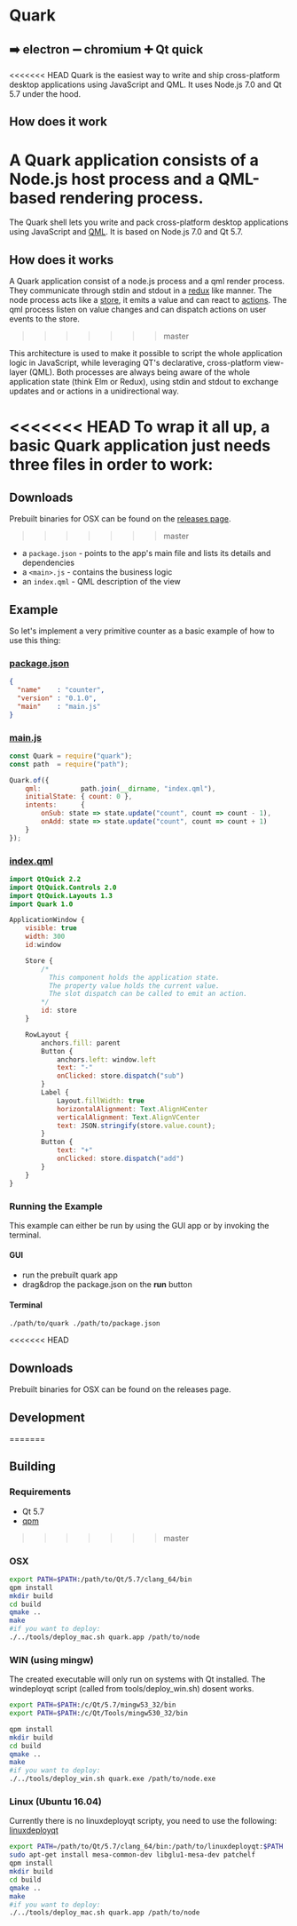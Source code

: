# Quark
## :arrow_right: electron :heavy_minus_sign: chromium :heavy_plus_sign: Qt quick
<<<<<<< HEAD
Quark is the easiest way to write and ship cross-platform desktop applications using JavaScript and QML. It uses Node.js 7.0 and Qt 5.7 under the hood.

## How does it work
A Quark application consists of a Node.js host process and a QML-based rendering process.
=======
The Quark shell lets you write and pack cross-platform desktop applications using JavaScript and [QML](https://en.wikipedia.org/wiki/QML). It is based on Node.js 7.0 and Qt 5.7.

## How does it works
A Quark application consist of a node.js process and a qml render process. They communicate through stdin and stdout in a [redux](https://github.com/reactjs/redux) like manner. The node process acts like a [store](http://redux.js.org/docs/basics/Store.html), it emits a value and can react to [actions](http://redux.js.org/docs/basics/Actions.html). The qml process listen on value changes and can dispatch actions on user events to the store.
>>>>>>> master

This architecture is used to make it possible to script the whole application logic in JavaScript, while leveraging QT's declarative, cross-platform view-layer (QML).
Both processes are always being aware of the whole application state (think Elm or Redux), using stdin and stdout to exchange updates and or actions in a unidirectional way.

<<<<<<< HEAD
To wrap it all up, a basic Quark application just needs three files in order to work:
=======
## Downloads
Prebuilt binaries for OSX can be found on the [releases page](https://github.com/freemountain/quark/releases).
>>>>>>> master

- a `package.json` - points to the app's main file and lists its details and dependencies
- a `<main>.js` - contains the business logic
- an `index.qml` - QML description of the view

## Example

So let's implement a very primitive counter as a basic example of how to use this thing:

### [package.json](https://github.com/freemountain/quark/blob/master/apps/counter/package.json)
```json
{
  "name"    : "counter",
  "version" : "0.1.0",
  "main"    : "main.js"
}
```

### [main.js](https://github.com/freemountain/quark/blob/master/apps/counter/main.js)
```js
const Quark = require("quark");
const path  = require("path");

Quark.of({
    qml:          path.join(__dirname, "index.qml"),
    initialState: { count: 0 },
    intents:      {
        onSub: state => state.update("count", count => count - 1),
        onAdd: state => state.update("count", count => count + 1)
    }
});
```

### [index.qml](https://github.com/freemountain/quark/blob/master/apps/counter/index.qml)
```qml
import QtQuick 2.2
import QtQuick.Controls 2.0
import QtQuick.Layouts 1.3
import Quark 1.0

ApplicationWindow {
    visible: true
    width: 300
    id:window

    Store {
        /*
          This component holds the application state.
          The property value holds the current value.
          The slot dispatch can be called to emit an action.
        */
        id: store
    }

    RowLayout {
        anchors.fill: parent
        Button {
            anchors.left: window.left
            text: "-"
            onClicked: store.dispatch("sub")
        }
        Label {
            Layout.fillWidth: true
            horizontalAlignment: Text.AlignHCenter
            verticalAlignment: Text.AlignVCenter
            text: JSON.stringify(store.value.count);
        }
        Button {
            text: "+"
            onClicked: store.dispatch("add")
        }
    }
}
```
### Running the Example

This example can either be run by using the GUI app or by invoking the terminal.

#### GUI
- run the prebuilt quark app
- drag&drop the package.json on the __run__ button

#### Terminal
```
./path/to/quark ./path/to/package.json
```

<<<<<<< HEAD
## Downloads
Prebuilt binaries for OSX can be found on the releases page.

## Development
=======
## Building
### Requirements

- Qt 5.7
- [qpm](https://github.com/Cutehacks/qpm)
>>>>>>> master

### OSX
```bash
export PATH=$PATH:/path/to/Qt/5.7/clang_64/bin
qpm install
mkdir build
cd build
qmake ..
make
#if you want to deploy:
./../tools/deploy_mac.sh quark.app /path/to/node
```

### WIN (using mingw)
The created executable will only run on systems with Qt installed. The windeployqt script (called from tools/deploy_win.sh) dosent works.

```bash
export PATH=$PATH:/c/Qt/5.7/mingw53_32/bin
export PATH=$PATH:/c/Qt/Tools/mingw530_32/bin

qpm install
mkdir build
cd build
qmake ..
make
#if you want to deploy:
./../tools/deploy_win.sh quark.exe /path/to/node.exe
```

### Linux (Ubuntu 16.04)
Currently there is no linuxdeployqt scripty, you need to use the following: [linuxdeployqt](https://github.com/probonopd/linuxdeployqt)
```bash
export PATH=/path/to/Qt/5.7/clang_64/bin:/path/to/linuxdeployqt:$PATH
sudo apt-get install mesa-common-dev libglu1-mesa-dev patchelf
qpm install
mkdir build
cd build
qmake ..
make
#if you want to deploy:
./../tools/deploy_mac.sh quark.app /path/to/node
```
